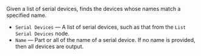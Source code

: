 Given a list of serial devices, finds the devices whose names match a specified name.

   - `Serial Devices` — A list of serial devices, such as that from the `List Serial Devices` node.
   - `Name` — Part or all of the name of a serial device.  If no name is provided, then all devices are output.
